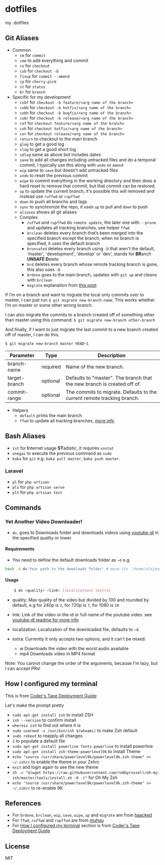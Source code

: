 # dotfiles
my .dotfiles

## Git Aliases
- Common
    - `cm` for `commit`
    - `cme` to add everything and commit
    - `co` for `checkout`
    - `cob` for `checkout -b`
    - `fixup` for `commit --amend`
    - `cp` for `cherry-pick`
    - `st` for `status`
    - `br` for `branch`
- Specific for my development
    - `cobf` for `checkout -b feature/<arg name of the branch>`
    - `cobb` for `checkout -b hotfix/<arg name of the branch>`
    - `cobh` for `checkout -b bugfix/<arg name of the branch>`
    - `cobr` for `checkout -b release/<arg name of the branch>`
    - `cof` for `checkout feature/<arg name of the branch>`
    - `coh` for `checkout hotfix/<arg name of the branch>`
    - `cor` for `checkout release/<arg name of the branch>`
    - `return` to checkout to the main branch
    - `glog` to get a good log
    - `slog` to get a good short log
    - `sdlog` same as above but includes dates
    - `save` to add all changes including untracked files and do a temporal commit, I typically use this along with `undo` or `amend`
    - `wip` same to `save` but doesn't add untracked files
    - `undo` to reset the previous commit
    - `wipe` to commit everything in the working directory and then does a hard reset to remove that commit, but that commit can be restored.
    - `up` to update the current branch, it's possible this will removed and instead use `ruffwd` or `rupffwd`
    - `down` to push all branchs and tags
    - `sync` to synchronize the repo, it uses `up` to pull and `down` to push
    - `aliases` shows all git aliases
    - Complex
        - `ruffwd` and `rupffwd` do `remote update`, the later one with `--prune` and updates all tracking branches, see helper `ffwd`
        - `brclean` deletes every branch that’s been merged into the specified branch except the branch, when no branch is specified, it uses the default branch
        - `brunsafed` deletes every branch using `-D` that aren't the default, 'master', 'development', 'develop' or 'dev', stands for **BR**anch **UNSAFE D**elete
        - `brd` deletes every branch whose remote tracking branch is gone, this also uses `-D`
        - `brdone` goes to the main branch, updates with `git up` and cleans with `brclean`
        - `migrate` explanation from [this post](https://haacked.com/archive/2015/06/29/git-migrate/):

If I’m on a branch and want to migrate the local only commits over to master, I can just run `$ git migrate new-branch-name`. This works whether I’m on master or some other wrong branch.

I can also migrate the commits to a branch created off of something other than master using this command: `$ git migrate new-branch other-branch`

And finally, if I want to just migrate the last commit to a new branch created off of master, I can do this.

`$ git migrate new-branch master HEAD~1`

| Parameter     | Type     | Description                                                             |
|---------------|----------|-------------------------------------------------------------------------|
| branch-name   | required | Name of the new branch.                                                 |
| target-branch | optional | Defaults to "master". The branch that the new branch is created off of. |
| commit-range  | optional | The commits to migrate. Defaults to the current remote tracking branch. |

- Helpers
	- `default` prints the main branch
    - `ffwd` to update all tracking branches, [more info](http://stackoverflow.com/questions/9076361)

## Bash Aliases
- `ist` for **I**nternet usage **ST**adistic, it requires `vnstat`
- `onegai` to execute the previous command as `sudo`
- `baka` for `git` e.g. `baka pull master`, `baka push master`.

### Laravel
- `pl` for `php artisan`
- `pls` for `php artisan serve`
- `plt` for `php artisan test`

## Commands
### Yet Another Video Downloader!
- `dv`, goes to Downloads folder and downloads videos using [youtube-dl](https://github.com/ytdl-org/youtube-dl) in the specified quality or lower.

#### Requirements
- You need to define the default downloads folder as `~d` e.g.
```sh
hash -d d='Your path to the downloads folder' # mine its '/home/alejandro/Downloads'
```

#### Usage
```sh
    $ dv <quality> <link> [localization] [extra]
```
* quality:        Max quality of the video but divided by 100 and rounded by default,
                      e.g for 240p is `2`, for 720p is `7`, for 1080 is `10`
* link:           Link of the video or the id or full name of the youtube video. see
                      [youtube-dl readme for more info](https://github.com/ytdl-org/youtube-dl)
* localization:   Localization of the downloaded file, defaults to `~d`.

* extra:          Currently it only accepts two options, and it can't be mixed:
    * w              Downloads the video with the worst audio available
    * mp4            Downloads video in MP4 format

Note:
You cannot change the order of the arguments, because I'm lazy, but I can accept PRs!

## How I configured my terminal

This is from [Coder's Tape Deployment Guide](https://gist.github.com/vicgonvt/cd0431a5cdc043ebab7f4954f7b4d471#extra-credit):

Let's make the prompt pretty

+ `sudo apt-get install zsh` to install ZSH
+ `zsh --version` to confirm install
+ `whereis zsh` to find out where it is
+ `sudo usermod -s /usr/bin/zsh $(whoami)` to make Zsh default
+ `sudo reboot` to reapply all changes
+ `2` to populate a default file
+ `sudo apt-get install powerline fonts-powerline` to install powerline
+ `sudo apt-get install zsh-theme-powerlevel9k` to install Theme
+ `echo "source /usr/share/powerlevel9k/powerlevel9k.zsh-theme" >> ~/.zshrc` to enable the theme in your Zshrc
+ `exit` and login again to see the new theme
+ `sh -c "$(wget https://raw.githubusercontent.com/robbyrussell/oh-my-zsh/master/tools/install.sh -O -)"` for Oh My Zsh
+ `echo "source /usr/share/powerlevel9k/powerlevel9k.zsh-theme" >> ~/.zshrc` to re-enable 9K

## References
- For `brdone`, `brclean`, `wip`, `save`, `wipe`, `up` and `migrate` are from [haacked](https://haacked.com/archive/2014/07/28/github-flow-aliases)
- For `ffwd`, `ruffwd` and `rupffwd` are from [muhqu](https://github.com/muhqu/dotfiles)
- For [How I configured my terminal](#how-i-configured-my-terminal) section is from [Coder's Tape Deployment Guide](https://gist.github.com/vicgonvt/cd0431a5cdc043ebab7f4954f7b4d471#extra-credit)

## License
MIT

